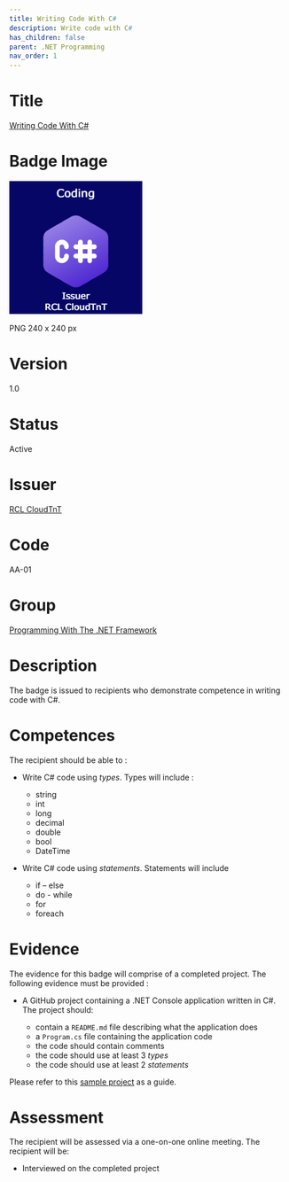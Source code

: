 ```yaml
---
title: Writing Code With C#
description: Write code with C#
has_children: false
parent: .NET Programming
nav_order: 1
---
```


# Title

[Writing Code With C#](./badgeClass/writing-code-with-csharp.json)

# Badge Image

![Writing Code With C#](./badgeClass/writing-code-with-csharp.png)

PNG 240 x 240 px

# Version

1.0

# Status

Active

# Issuer

[RCL CloudTnT](../issuer/profile.json)

# Code

AA-01

# Group

[Programming With The .NET Framework](./net-programming.md)

# Description

The badge is issued to recipients who demonstrate competence in writing code with C#.

# Competences

The recipient should be able to :

- Write C# code using *types*. Types will include :
    - string
    - int
    - long
    - decimal
    - double
    - bool
    - DateTime

- Write C# code using *statements*. Statements will include

    - if – else
    - do - while
    - for
    - foreach

# Evidence

The evidence for this badge will comprise of a completed project. The following evidence must be provided :

- A GitHub project containing a .NET Console application written in C#. The project should:

    - contain a ``README.md`` file describing what the application does
    - a ``Program.cs`` file containing the application code
    - the code should contain comments
    - the code should use at least 3 *types*
    - the code should use at least 2 *statements*

Please refer to this [sample project]() as a guide.

# Assessment

The recipient will be assessed via a one-on-one online meeting. The recipient will be:

- Interviewed on the completed project
